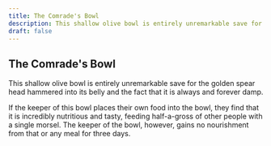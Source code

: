 ```yaml
---
title: The Comrade's Bowl
description: This shallow olive bowl is entirely unremarkable save for the golden spear head hammered into its belly and the fact that it is always and forever damp....
draft: false
---
```


## The Comrade's Bowl

This shallow olive bowl is entirely unremarkable save for the golden spear head hammered into its belly and the fact that it is always and forever damp.

If the keeper of this bowl places their own food into the bowl, they find that it is incredibly nutritious and tasty, feeding half-a-gross of other people with a single morsel. The keeper of the bowl, however, gains no nourishment from that or any meal for three days.
